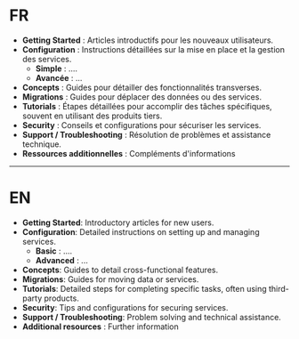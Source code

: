 # FR

- **Getting Started** : Articles introductifs pour les nouveaux utilisateurs.
- **Configuration** : Instructions détaillées sur la mise en place et la gestion des services.
  - **Simple** : ....
  - **Avancée** : ...
- **Concepts** : Guides pour détailler des fonctionnalités transverses. 
- **Migrations** : Guides pour déplacer des données ou des services.
- **Tutorials** : Étapes détaillées pour accomplir des tâches spécifiques, souvent en utilisant des produits tiers.
- **Security** : Conseils et configurations pour sécuriser les services.
- **Support / Troubleshooting** : Résolution de problèmes et assistance technique.
- **Ressources additionnelles** : Compléments d'informations

------

# EN

- **Getting Started**: Introductory articles for new users.
- **Configuration**: Detailed instructions on setting up and managing services.
  - **Basic** : ....
  - **Advanced** : ...
- **Concepts**: Guides to detail cross-functional features. 
- **Migrations**: Guides for moving data or services.
- **Tutorials**: Detailed steps for completing specific tasks, often using third-party products.
- **Security**: Tips and configurations for securing services.
- **Support / Troubleshooting**: Problem solving and technical assistance.
- **Additional resources** : Further information

